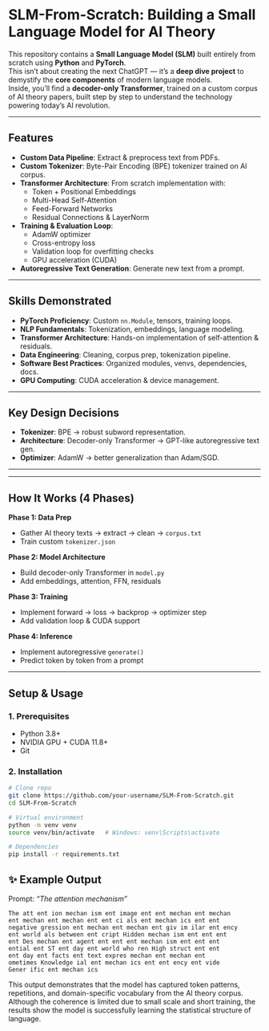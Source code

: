 # SLM-From-Scratch: Building a Small Language Model for AI Theory  

This repository contains a **Small Language Model (SLM)** built entirely from scratch using **Python** and **PyTorch**.  
This isn’t about creating the next ChatGPT — it’s a **deep dive project** to demystify the **core components** of modern language models.  
Inside, you’ll find a **decoder-only Transformer**, trained on a custom corpus of AI theory papers, built step by step to understand the technology powering today’s AI revolution.  

---

##  Features  
- **Custom Data Pipeline**: Extract & preprocess text from PDFs.  
- **Custom Tokenizer**: Byte-Pair Encoding (BPE) tokenizer trained on AI corpus.  
- **Transformer Architecture**: From scratch implementation with:  
  - Token + Positional Embeddings  
  - Multi-Head Self-Attention  
  - Feed-Forward Networks  
  - Residual Connections & LayerNorm  
- **Training & Evaluation Loop**:  
  - AdamW optimizer  
  - Cross-entropy loss  
  - Validation loop for overfitting checks  
  - GPU acceleration (CUDA)  
- **Autoregressive Text Generation**: Generate new text from a prompt.  

---

##  Skills Demonstrated  
- **PyTorch Proficiency**: Custom `nn.Module`, tensors, training loops.  
- **NLP Fundamentals**: Tokenization, embeddings, language modeling.  
- **Transformer Architecture**: Hands-on implementation of self-attention & residuals.  
- **Data Engineering**: Cleaning, corpus prep, tokenization pipeline.  
- **Software Best Practices**: Organized modules, venvs, dependencies, docs.  
- **GPU Computing**: CUDA acceleration & device management.  

---

##  Key Design Decisions  
- **Tokenizer**: BPE → robust subword representation.  
- **Architecture**: Decoder-only Transformer → GPT-like autoregressive text gen.  
- **Optimizer**: AdamW → better generalization than Adam/SGD.  

---

---

## How It Works (4 Phases)  

**Phase 1: Data Prep**  
- Gather AI theory texts → extract → clean → `corpus.txt`  
- Train custom `tokenizer.json`  

**Phase 2: Model Architecture**  
- Build decoder-only Transformer in `model.py`  
- Add embeddings, attention, FFN, residuals  

**Phase 3: Training**  
- Implement forward → loss → backprop → optimizer step  
- Add validation loop & CUDA support  

**Phase 4: Inference**  
- Implement autoregressive `generate()`  
- Predict token by token from a prompt  

---

## Setup & Usage  

### 1. Prerequisites  
- Python 3.8+  
- NVIDIA GPU + CUDA 11.8+  
- Git  

### 2. Installation  
```bash
# Clone repo
git clone https://github.com/your-username/SLM-From-Scratch.git
cd SLM-From-Scratch

# Virtual environment
python -m venv venv
source venv/bin/activate   # Windows: venv\Scripts\activate

# Dependencies
pip install -r requirements.txt
```
## ✨ Example Output  

Prompt: *“The attention mechanism”*  

```text
The att ent ion mechan ism ent image ent ent mechan ent mechan 
ent mechan ent mechan ent ent ci als ent mechan ics ent ent 
negative gression ent mechan ent mechan ent giv im ilar ent ency 
ent world als between ent cript Hidden mechan ism ent ent ent 
ent Des mechan ent agent ent ent ent mechan ism ent ent ent 
ential ent ST ent day ent world who ren High struct ent ent 
ent day ent facts ent text expres mechan ent mechan ent 
ometimes Knowledge ial ent mechan ics ent ent ency ent vide 
Gener ific ent mechan ics
```
This output demonstrates that the model has captured token patterns, repetitions, and domain-specific vocabulary from the AI theory corpus.
Although the coherence is limited due to small scale and short training, the results show the model is successfully learning the statistical structure of language.
